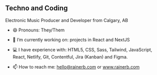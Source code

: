 ## Techno and Coding

Electronic Music Producer and Developer from Calgary, AB

- 😄  Pronouns: They/Them

- 🔭  I’m currently working on: projects in React and NextJS

- 💻  I have experience with: HTML5, CSS, Sass, Tailwind, JavaScript, React, Netlify, Git, Contentful, Jira (Kanban) and Figma.

- 📫  How to reach me: hello@rainerb.com or www.rainerb.com


